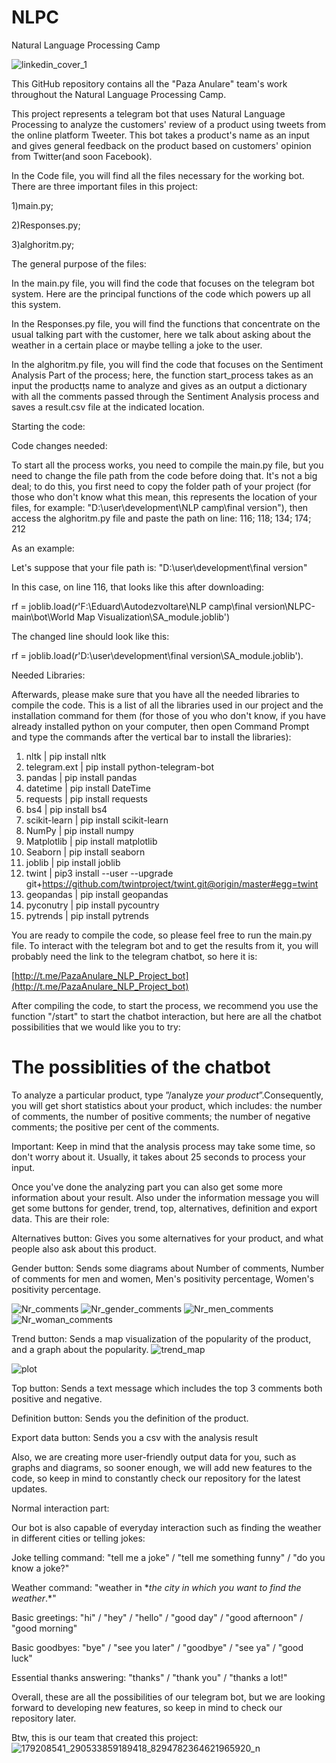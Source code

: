 
# NLPC
Natural Language Processing Camp

![linkedin_cover_1](https://user-images.githubusercontent.com/66115008/119191867-e1686a80-ba87-11eb-8915-3e22180edbc0.png)

This GitHub repository contains all the "Paza Anulare" team's work throughout the Natural Language Processing Camp.

This project represents a telegram bot that uses Natural Language Processing to analyze the customers' review of a product using tweets from the online platform Tweeter. This bot takes a product's name as an input and gives general feedback on the product based on customers' opinion from Twitter(and soon Facebook).

In the Code file, you will find all the files necessary for the working bot. There are three important files in this project:

1)main.py;

2)Responses.py;

3)alghoritm.py;

The general purpose of the files:

In the main.py file, you will find the code that focuses on the telegram bot system. Here are the principal functions of the code which powers up all this system.

In the Responses.py file, you will find the functions that concentrate on the usual talking part with the customer, here we talk about asking about the weather in a certain place or maybe telling a joke to the user.

In the alghoritm.py file, you will find the code that focuses on the Sentiment Analysis Part of the process; here, the function start_process takes as an input the productțs name to analyze and gives as an output a dictionary with all the comments passed through the Sentiment Analysis process and saves a result.csv file at the indicated location.

Starting the code:

Code changes needed:

To start all the process works, you need to compile the main.py file, but you need to change the file path from the code before doing that. It's not a big deal; to do this, you first need to copy the folder path of your project (for those who don't know what this mean, this represents the location of your files, for example: "D:\user\development\NLP camp\final version"), then access the alghoritm.py file and paste the path on line: 116; 118; 134; 174; 212

As an example:

Let's suppose that your file path is: "D:\user\development\final version"

In this case, on line 116, that looks like this after downloading:

rf = joblib.load(*r*'F:\Eduard\Autodezvoltare\NLP camp\final version\NLPC-main\bot\World Map Visualization\SA_module.joblib')

The changed line should look like this:

rf = joblib.load(*r*'D:\user\development\final version\SA_module.joblib').

Needed Libraries:

Afterwards, please make sure that you have all the needed libraries to compile the code. This is a list of all the libraries used in our project and the installation command for them (for those of you who don't know, if you have already installed python on your computer, then open Command Prompt and type the commands after the vertical bar to install the libraries):

1. nltk | pip install nltk
2. telegram.ext | pip install python-telegram-bot
3. pandas | pip install pandas
4. datetime | pip install DateTime
5. requests | pip install requests
6. bs4 | pip install bs4
7. scikit-learn | pip install scikit-learn
8. NumPy | pip install numpy
9. Matplotlib | pip install matplotlib
10. Seaborn | pip install seaborn
11. joblib | pip install joblib
12. twint | pip3 install --user --upgrade git+https://github.com/twintproject/twint.git@origin/master#egg=twint
13. geopandas | pip install geopandas
14. pyconutry | pip install pycountry
15. pytrends | pip install pytrends

You are ready to compile the code, so please feel free to run the main.py file. To interact with the telegram bot and to get the results from it, you will probably need the link to the telegram chatbot, so here it is:

[http://t.me/PazaAnulare_NLP_Project_bot](http://t.me/PazaAnulare_NLP_Project_bot)

After compiling the code, to start the process, we recommend you use the function "/start" to start the chatbot interaction, but here are all the chatbot possibilities that we would like you to try:

# The possiblities of the chatbot

To analyze a particular product, type ”/analyze *your product*”.Consequently, you will get short statistics about your product, which includes: the number of comments, the number of positive comments; the number of negative comments; the positive per cent of the comments.

Important: Keep in mind that the analysis process may take some time, so don't worry about it. Usually, it takes about 25 seconds to process your input.

Once you've done the analyzing part you can also get some more information about your result. Also under the information message you will get some buttons for gender, trend, top, alternatives, definition and export data. This are their role:

Alternatives button: Gives you some alternatives for your product, and what people also ask about this product.

Gender button: Sends some diagrams about Number of comments, Number of comments for men and women, Men's positivity percentage, Women's positivity percentage.

![Nr_comments](https://user-images.githubusercontent.com/66115008/119814638-4cd09300-bef3-11eb-8d52-0750f5646f96.png)
![Nr_gender_comments](https://user-images.githubusercontent.com/66115008/119814752-6e317f00-bef3-11eb-8bca-eefe81599bc9.png)
![Nr_men_comments](https://user-images.githubusercontent.com/66115008/119814720-6540ad80-bef3-11eb-9308-6210bc9cc02c.png)
![Nr_woman_comments](https://user-images.githubusercontent.com/66115008/119814736-68d43480-bef3-11eb-9550-b22ad46f872c.png)

Trend button: Sends a map visualization of the popularity of the product, and a graph about the popularity.
![trend_map](https://user-images.githubusercontent.com/66115008/119192052-29878d00-ba88-11eb-9025-2c471a36ec93.png)

![plot](https://user-images.githubusercontent.com/66115008/119192067-2f7d6e00-ba88-11eb-9edf-435f46262993.png)

Top button: Sends a text message which includes the top 3 comments both positive and negative.

Definition button: Sends you the definition of the product.

Export data button: Sends you a csv with the analysis result

Also, we are creating more user-friendly output data for you, such as graphs and diagrams, so sooner enough, we will add new features to the code, so keep in mind to constantly check our repository for the latest updates.

Normal interaction part:

Our bot is also capable of everyday interaction such as finding the weather in different cities or telling jokes:

Joke telling command: "tell me a joke" / "tell me something funny" / "do you know a joke?"

Weather command: "weather in **the city in which you want to find the weather*.*"

Basic greetings: "hi" / "hey" / "hello" / "good day" / "good afternoon" / "good morning"

Basic goodbyes: "bye" / "see you later" / "goodbye" / "see ya" / "good luck"

Essential thanks answering: "thanks" / "thank you" / "thanks a lot!"

Overall, these are all the possibilities of our telegram bot, but we are looking forward to developing new features, so keep in mind to check our repository later.

Btw, this is our team that created this project:
![179208541_290533859189418_8294782364621965920_n](https://user-images.githubusercontent.com/66115008/119192167-5a67c200-ba88-11eb-84bd-2e28e7d32254.jpg)

